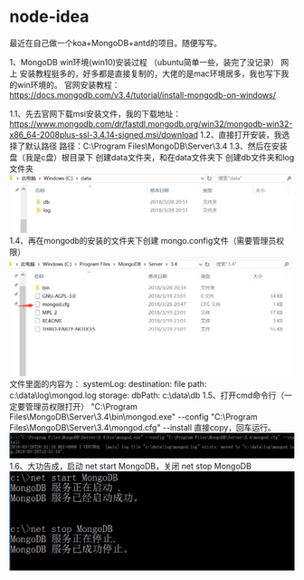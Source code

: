 # node-idea
最近在自己做一个koa+MongoDB+antd的项目。随便写写。

1、MongoDB win环境(win10)安装过程 （ubuntu简单一些，装完了没记录）
  网上 安装教程挺多的，好多都是直接复制的，大佬的是mac环境居多，我也写下我的win环境的。
  官网安装教程：https://docs.mongodb.com/v3.4/tutorial/install-mongodb-on-windows/

  1.1、先去官网下载msi安装文件，我的下载地址：
    https://www.mongodb.com/dr/fastdl.mongodb.org/win32/mongodb-win32-x86_64-2008plus-ssl-3.4.14-signed.msi/download
  1.2、直接打开安装，我选择了默认路径 
    路径：C:\Program Files\MongoDB\Server\3.4
  1.3、然后在安装盘（我是c盘）根目录下 创建data文件夹，和在data文件夹下 创建db文件夹和log文件夹
     ![mongodb_1图片](https://github.com/xiong66/node-idea/blob/master/img/mongodb_1.png)
  1.4、再在mongodb的安装的文件夹下创建 mongo.config文件（需要管理员权限） 
     ![mongodb_2图片](https://github.com/xiong66/node-idea/blob/master/img/mongodb_2.png)
     文件里面的内容为：
     systemLog:
        destination: file
        path: c:\data\log\mongod.log
    storage:
        dbPath: c:\data\db
  1.5、打开cmd命令行（一定要管理员权限打开）
    "C:\Program Files\MongoDB\Server\3.4\bin\mongod.exe" --config "C:\Program Files\MongoDB\Server\3.4\mongod.cfg" --install
    直接copy，回车运行。
    ![mongodb_3图片](https://github.com/xiong66/node-idea/blob/master/img/mongodb_3.png)
  1.6、大功告成，启动 net start MongoDB，关闭 net stop MongoDB
    ![mongodb_3图片](https://github.com/xiong66/node-idea/blob/master/img/mongodb_4.png)